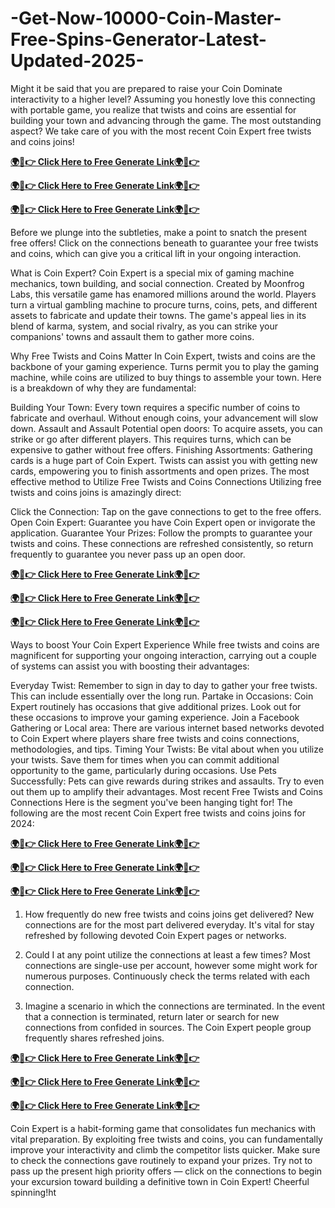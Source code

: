 # -Get-Now-10000-Coin-Master-Free-Spins-Generator-Latest-Updated-2025-

Might it be said that you are prepared to raise your Coin Dominate interactivity to a higher level? Assuming you honestly love this connecting with portable game, you realize that twists and coins are essential for building your town and advancing through the game. The most outstanding aspect? We take care of you with the most recent Coin Expert free twists and coins joins!

**[🌍📱👉 Click Here to Free Generate Link🌍📱👉](https://tinyurl.com/coinmasternmastrcodeslocker)**

**[🌍📱👉 Click Here to Free Generate Link🌍📱👉](https://tinyurl.com/coinmasternmastrcodeslocker)**

**[🌍📱👉 Click Here to Free Generate Link🌍📱👉](https://tinyurl.com/coinmasternmastrcodeslocker)**

Before we plunge into the subtleties, make a point to snatch the present free offers! Click on the connections beneath to guarantee your free twists and coins, which can give you a critical lift in your ongoing interaction.

What is Coin Expert?
Coin Expert is a special mix of gaming machine mechanics, town building, and social connection. Created by Moonfrog Labs, this versatile game has enamored millions around the world. Players turn a virtual gambling machine to procure turns, coins, pets, and different assets to fabricate and update their towns. The game's appeal lies in its blend of karma, system, and social rivalry, as you can strike your companions' towns and assault them to gather more coins.

Why Free Twists and Coins Matter
In Coin Expert, twists and coins are the backbone of your gaming experience. Turns permit you to play the gaming machine, while coins are utilized to buy things to assemble your town. Here is a breakdown of why they are fundamental:

Building Your Town: Every town requires a specific number of coins to fabricate and overhaul. Without enough coins, your advancement will slow down.
Assault and Assault Potential open doors: To acquire assets, you can strike or go after different players. This requires turns, which can be expensive to gather without free offers.
Finishing Assortments: Gathering cards is a huge part of Coin Expert. Twists can assist you with getting new cards, empowering you to finish assortments and open prizes.
The most effective method to Utilize Free Twists and Coins Connections
Utilizing free twists and coins joins is amazingly direct:

Click the Connection: Tap on the gave connections to get to the free offers.
Open Coin Expert: Guarantee you have Coin Expert open or invigorate the application.
Guarantee Your Prizes: Follow the prompts to guarantee your twists and coins.
These connections are refreshed consistently, so return frequently to guarantee you never pass up an open door.


**[🌍📱👉 Click Here to Free Generate Link🌍📱👉](https://tinyurl.com/coinmasternmastrcodeslocker)**

**[🌍📱👉 Click Here to Free Generate Link🌍📱👉](https://tinyurl.com/coinmasternmastrcodeslocker)**

**[🌍📱👉 Click Here to Free Generate Link🌍📱👉](https://tinyurl.com/coinmasternmastrcodeslocker)**

Ways to boost Your Coin Expert Experience
While free twists and coins are magnificent for supporting your ongoing interaction, carrying out a couple of systems can assist you with boosting their advantages:

Everyday Twist: Remember to sign in day to day to gather your free twists. This can include essentially over the long run.
Partake in Occasions: Coin Expert routinely has occasions that give additional prizes. Look out for these occasions to improve your gaming experience.
Join a Facebook Gathering or Local area: There are various internet based networks devoted to Coin Expert where players share free twists and coins connections, methodologies, and tips.
Timing Your Twists: Be vital about when you utilize your twists. Save them for times when you can commit additional opportunity to the game, particularly during occasions.
Use Pets Successfully: Pets can give rewards during strikes and assaults. Try to even out them up to amplify their advantages.
Most recent Free Twists and Coins Connections
Here is the segment you've been hanging tight for! The following are the most recent Coin Expert free twists and coins joins for 2024:

**[🌍📱👉 Click Here to Free Generate Link🌍📱👉](https://tinyurl.com/coinmasternmastrcodeslocker)**

**[🌍📱👉 Click Here to Free Generate Link🌍📱👉](https://tinyurl.com/coinmasternmastrcodeslocker)**

**[🌍📱👉 Click Here to Free Generate Link🌍📱👉](https://tinyurl.com/coinmasternmastrcodeslocker)**

1. How frequently do new free twists and coins joins get delivered?
New connections are for the most part delivered everyday. It's vital for stay refreshed by following devoted Coin Expert pages or networks.

2. Could I at any point utilize the connections at least a few times?
Most connections are single-use per account, however some might work for numerous purposes. Continuously check the terms related with each connection.

3. Imagine a scenario in which the connections are terminated.
In the event that a connection is terminated, return later or search for new connections from confided in sources. The Coin Expert people group frequently shares refreshed joins.

**[🌍📱👉 Click Here to Free Generate Link🌍📱👉](https://tinyurl.com/coinmasternmastrcodeslocker)**

**[🌍📱👉 Click Here to Free Generate Link🌍📱👉](https://tinyurl.com/coinmasternmastrcodeslocker)**

**[🌍📱👉 Click Here to Free Generate Link🌍📱👉](https://tinyurl.com/coinmasternmastrcodeslocker)**

Coin Expert is a habit-forming game that consolidates fun mechanics with vital preparation. By exploiting free twists and coins, you can fundamentally improve your interactivity and climb the competitor lists quicker. Make sure to check the connections gave routinely to expand your prizes. Try not to pass up the present high priority offers — click on the connections to begin your excursion toward building a definitive town in Coin Expert! Cheerful spinning!ht
